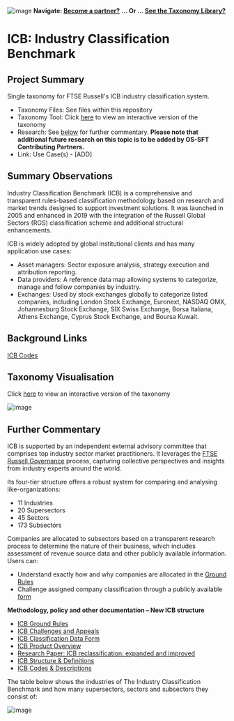 ![image](https://user-images.githubusercontent.com/112073913/188821900-0c411acf-fbdd-4163-adc9-3ba4e2be78df.png)
**Navigate: [Become a partner?](https://github.com/OS-SFT/06-COLLABORATORS-PARTNERS)**
**... Or ... [See the Taxonomy Library?](https://github.com/orgs/OS-SFT/projects/2)**

# ICB: Industry Classification Benchmark

## Project Summary

Single taxonomy for FTSE Russell's ICB industry classification system.
- Taxonomy Files: See files within this repository
- Taxonomy Tool: Click [here](https://os-sft.solidatus.com/viewer/share/i1vXtt80VsbNkimTKLHHiz2k9NsO1ntH) to view an interactive version of the taxonomy
- Research: See [below](https://github.com/OS-SFT/Taxonomy-Mappings-Library/tree/main/Industry%20Classification%20Taxonomies/ICB#further-commentary) for further commentary. **Please note that additional future research on this topic is to be added by OS-SFT Contributing Partners.**
- Link: Use Case(s) - [ADD]

## Summary Observations

Industry Classification Benchmark (ICB) is a comprehensive and transparent rules-based classification methodology based on research and market trends designed to support investment solutions. It was launched in 2005 and enhanced in 2019 with the integration of the Russell Global Sectors (RGS) classification scheme and additional structural enhancements.

ICB is widely adopted by global institutional clients and has many application use cases:
- Asset managers: Sector exposure analysis, strategy execution and attribution reporting.
- Data providers: A reference data map allowing systems to categorize, manage and follow companies by industry.
- Exchanges: Used by stock exchanges globally to categorize listed companies, including London Stock Exchange, Euronext, NASDAQ OMX, Johannesburg Stock Exchange, SIX Swiss Exchange, Borsa Italiana, Athens Exchange, Cyprus Stock Exchange, and Boursa Kuwait.

## Background Links

[ICB Codes](https://www.ftserussell.com/data/industry-classification-benchmark-icb)

## Taxonomy Visualisation

Click [here](https://os-sft.solidatus.com/viewer/share/i1vXtt80VsbNkimTKLHHiz2k9NsO1ntH) to view an interactive version of the taxonomy

![image](https://github.com/OS-SFT/Taxonomy-Mappings-Library/assets/112079442/debe3c07-53e2-424b-803e-c0d0e2730983)

## Further Commentary

ICB is supported by an independent external advisory committee that comprises top industry sector market practitioners. It leverages the [FTSE Russell Governance](https://research.ftserussell.com/products/downloads/FTSE_Russell_Governance_Framework.pdf) process, capturing collective perspectives and insights from industry experts around the world.

Its four-tier structure offers a robust system for comparing and analysing like-organizations:
- 11 Industries
- 20 Supersectors
- 45 Sectors
- 173 Subsectors

Companies are allocated to subsectors based on a transparent research process to determine the nature of their business, which includes assessment of revenue source data and other publicly available information. Users can:
- Understand exactly how and why companies are allocated in the [Ground Rules](https://www.ftse.com/products/downloads/ICB_Rules_new.pdf)
- Challenge assigned company classification through a publicly available [form](https://research.ftserussell.com/products/downloads/ICB_Classification_Data_Form.pdf)

**Methodology, policy and other documentation – New ICB structure**

- [ICB Ground Rules](https://research.ftserussell.com/products/downloads/ICB_Rules_new.pdf)
- [ICB Challenges and Appeals](http://www.ftse.com/products/downloads/ICB_Challenges_and_Appeals.pdf?_ga=2.212322647.2108512420.1561509060-1968584676.1548988834)
- [ICB Classification Data Form](http://www.ftse.com/products/downloads/ICB_Classification_Data_Form.pdf?_ga=2.247171271.2108512420.1561509060-1968584676.1548988834)
- [ICB Product Overview](https://www.ftserussell.com/files/support-document/icb-methodology-overview)
- [Research Paper: ICB reclassification: expanded and improved](https://www.ftserussell.com/research/industry-classification-benchmark-icb-reclassification)
- [ICB Structure & Definitions](https://www.ftserussell.com/files/support-document/icb-structure-definitions)
- [ICB Codes & Descriptions](https://www.ftserussell.com/files/support-document/icb-codes-descriptions)

The table below shows the industries of The Industry Classification Benchmark and how many supersectors, sectors and subsectors they consist of:

![image](https://user-images.githubusercontent.com/112077283/193850113-94babe71-d2f3-40c0-849f-a827b3023287.png)
